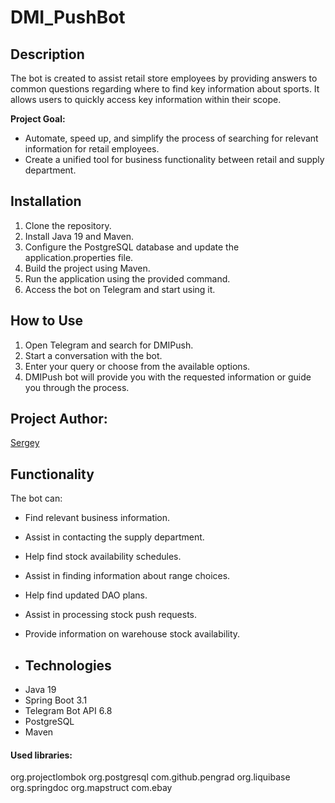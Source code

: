 # DMI_PushBot

## Description

The bot is created to assist retail store employees by providing answers to common questions regarding where to find key information about sports.
It allows users to quickly access key information within their scope.

**Project Goal:**
- Automate, speed up, and simplify the process of searching for relevant information for retail employees.
- Create a unified tool for business functionality between retail and supply department.

## Installation
1. Clone the repository.
2. Install Java 19 and Maven.
3. Configure the PostgreSQL database and update the application.properties file.
4. Build the project using Maven.
5. Run the application using the provided command.
6. Access the bot on Telegram and start using it.

## How to Use
1. Open Telegram and search for DMIPush.
2. Start a conversation with the bot.
3. Enter your query or choose from the available options.
4. DMIPush bot will provide you with the requested information or guide you through the process.

## Project Author:
[Sergey](https://github.com/SergeyBryan)

## Functionality
The bot can:
- Find relevant business information.
- Assist in contacting the supply department.
- Help find stock availability schedules.
- Assist in finding information about range choices.
- Help find updated DAO plans.
- Assist in processing stock push requests.
- Provide information on warehouse stock availability.

- ## Technologies
* Java 19
* Spring Boot 3.1
* Telegram Bot API 6.8
* PostgreSQL
* Maven

#### Used libraries:
org.projectlombok
org.postgresql
com.github.pengrad
org.liquibase
org.springdoc
org.mapstruct
com.ebay
